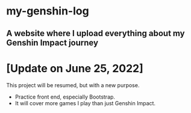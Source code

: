 # my-genshin-log
A website where I upload everything about my Genshin Impact journey
---
# [Update on June 25, 2022]
This project will be resumed, but with a new purpose.
- Practice front end, especially Bootstrap.
- It will cover more games I play than just Genshin Impact.

